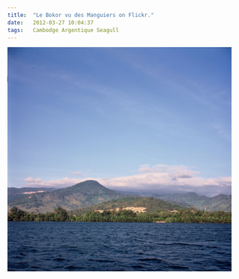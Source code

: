 ```yaml
---
title:  "Le Bokor vu des Manguiers on Flickr."
date:   2012-03-27 10:04:37
tags:   Cambodge Argentique Seagull
---
```


[![Le Bokor vu des Manguiers par cleho](/images/2012-03-27-bokor-vu-des-manguiers.jpg)](http://www.flickr.com/photos/cleho/5863417363/)
